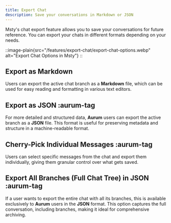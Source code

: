 ```yaml
---
title: Export Chat 
description: Save your conversations in Markdown or JSON
---
```


Msty's chat export feature allows you to save your conversations for future reference. You can export your chats in different formats depending on your needs.

::image-plain{src="/features/export-chat/export-chat-options.webp" alt="Export Chat Options in Msty"}
:: 

## **Export as Markdown**  
Users can export the active chat branch as a **Markdown** file, which can be used for easy reading and formatting in various text editors.

## **Export as JSON** :aurum-tag

For more detailed and structured data, **Aurum** users can export the active branch as a **JSON** file. This format is useful for preserving metadata and structure in a machine-readable format.

## **Cherry-Pick Individual Messages** :aurum-tag  
Users can select specific messages from the chat and export them individually, giving them granular control over what gets saved.

## **Export All Branches (Full Chat Tree) in JSON** :aurum-tag  
If a user wants to export the entire chat with all its branches, this is available exclusively to **Aurum** users in the **JSON** format. This option captures the full conversation, including branches, making it ideal for comprehensive archiving.
